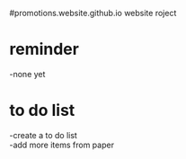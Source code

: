 #promotions.website.github.io
website roject

# reminder
-none yet


# to do list
-create a to do list     
-add more items from paper 


